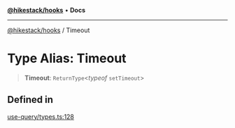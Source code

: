 [**@hikestack/hooks**](/official/reference/hooks/index.md) • **Docs**

***

[@hikestack/hooks](/official/reference/hooks/globals.md) / Timeout

# Type Alias: Timeout

> **Timeout**: `ReturnType`\<*typeof* `setTimeout`\>

## Defined in

[use-query/types.ts:128](https://github.com/hikestack/hike/blob/52383186e258bf337fb21483cef3f6798e622fe1/packages/hooks/src/use-query/types.ts#L128)
